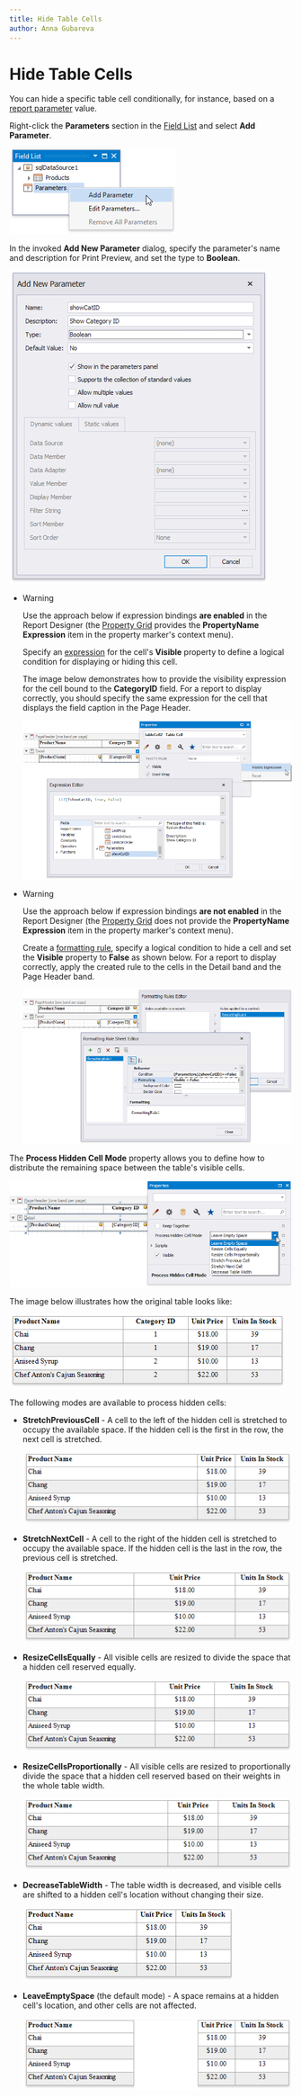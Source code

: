```yaml
---
title: Hide Table Cells
author: Anna Gubareva
---
```

# Hide Table Cells

You can hide a specific table cell conditionally, for instance, based on a [report parameter](../../shape-report-data/use-report-parameters.md) value.

Right-click the **Parameters** section in the [Field List](../../report-designer-tools/ui-panels/field-list.md) and select **Add Parameter**.

![](../../../../../images/eurd-win-create-parameter-to-hide-table-cells.png)

In the invoked **Add New Parameter** dialog, specify the parameter's name and description for Print Preview, and set the type to **Boolean**.

![](../../../../../images/eurd-win-parameter-settings-to-hide-table-cells.png)

* > [!Warning]
    > Use the approach below if expression bindings **are enabled** in the Report Designer (the [Property Grid](../../report-designer-tools/ui-panels/property-grid.md) provides the **PropertyName Expression** item in the property marker's context menu).

    Specify an [expression](../../shape-report-data/shape-data-expression-bindings/conditionally-supress-controls.md) for the cell's **Visible** property to define a logical condition for displaying or hiding this cell.

    The image below demonstrates how to provide the visibility expression for the cell bound to the **CategoryID** field. For a report to display correctly, you should specify the same expression for the cell that displays the field caption in the Page Header.

    ![](../../../../../images/eurd-win-hide-table-cell-using-expression.png)

* > [!Warning]
    > Use the approach below if expression bindings **are not enabled** in the Report Designer (the [Property Grid](../../report-designer-tools/ui-panels/property-grid.md) does not provide the **PropertyName Expression** item in the property marker's context menu).

    Create a [formatting rule](../../shape-report-data/shape-data-data-bindings/conditionally-supress-controls.md), specify a logical condition to hide a cell and set the **Visible** property to **False** as shown below. For a report to display correctly, apply the created rule to the cells in the Detail band and the Page Header band.

    ![](../../../../../images/eurd-win-hide-table-cell-using-formatting-rule.png)

The **Process Hidden Cell Mode** property allows you to define how to distribute the remaining space between the table's visible cells.

![](../../../../../images/eurd-win-table-process-hidden-cell-mode.png)

The image below illustrates how the original table looks like:

![](../../../../../images/eurd-win-table-hidden-cell-mode-initial-layout.png)

The following modes are available to process hidden cells:

* **StretchPreviousCell** - A cell to the left of the hidden cell is stretched to occupy the available space. If the hidden cell is the first in the row, the next cell is stretched.

    ![](../../../../../images/eurd-win-table-hidden-cell-mode-stretch-previous-cell.png)

* **StretchNextCell** - A cell to the right of the hidden cell is stretched to occupy the available space. If the hidden cell is the last in the row, the previous cell is stretched.

    ![](../../../../../images/eurd-win-table-hidden-cell-mode-stretch-next-cell.png)

* **ResizeCellsEqually** - All visible cells are resized to divide the space that a hidden cell reserved equally.

    ![](../../../../../images/eurd-win-table-hidden-cell-mode-resize-cells-equally.png)

* **ResizeCellsProportionally** - All visible cells are resized to proportionally divide the space that a hidden cell reserved based on their weights in the whole table width.

    ![](../../../../../images/eurd-win-table-hidden-cell-mode-resize-cells-proportionally.png)

* **DecreaseTableWidth** - The table width is decreased, and visible cells are shifted to a hidden cell's location without changing their size.

    ![](../../../../../images/eurd-win-table-hidden-cell-mode-descrease-table-width.png)

* **LeaveEmptySpace** (the default mode) - A space remains at a hidden cell's location, and other cells are not affected.

    ![](../../../../../images/eurd-win-table-hidden-cell-mode-leave-empty-space.png)

